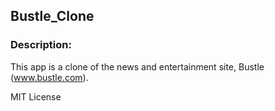 ## Bustle_Clone

### Description: 
This app is a clone of the news and entertainment site, Bustle (www.bustle.com).

MIT License
